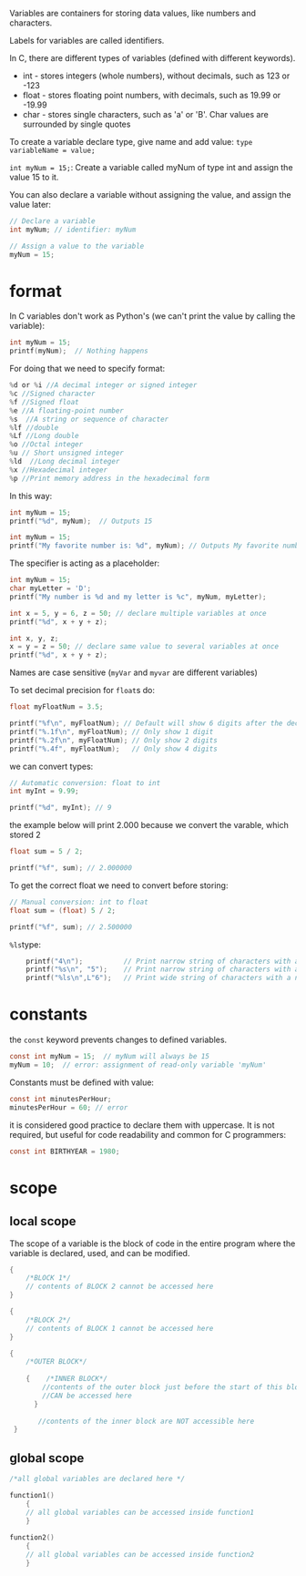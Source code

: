 Variables are containers for storing data values, like numbers and characters.

Labels for variables are called identifiers.

In C, there are different types of variables (defined with different keywords).

- int - stores integers (whole numbers), without decimals, such as 123 or -123
- float - stores floating point numbers, with decimals, such as 19.99 or -19.99
- char - stores single characters, such as 'a' or 'B'. Char values are surrounded by single quotes

To create a variable declare type, give name and add value: `type variableName = value;`

`int myNum = 15;`: Create a variable called myNum of type int and assign the value 15 to it.

You can also declare a variable without assigning the value, and assign the value later:

```C
// Declare a variable
int myNum; // identifier: myNum

// Assign a value to the variable
myNum = 15;
```

# format 

In C variables don't work as Python's (we can't print the value by calling the variable):

```C
int myNum = 15;
printf(myNum);  // Nothing happens
```

For doing that we need to specify format:

```c
%d or %i //A decimal integer or signed integer 
%c //Signed character 
%f //Signed float
%e //A floating-point number
%s  //A string or sequence of character 
%lf //double
%Lf //Long double 
%o //Octal integer 
%u // Short unsigned integer
%ld  //Long decimal integer
%x //Hexadecimal integer
%p //Print memory address in the hexadecimal form
```

In this way:

```c
int myNum = 15;
printf("%d", myNum);  // Outputs 15

int myNum = 15;
printf("My favorite number is: %d", myNum); // Outputs My favorite number is 15
```

The specifier is acting as a placeholder:

```c
int myNum = 15;
char myLetter = 'D';
printf("My number is %d and my letter is %c", myNum, myLetter);
```

```c
int x = 5, y = 6, z = 50; // declare multiple variables at once
printf("%d", x + y + z);

int x, y, z;
x = y = z = 50; // declare same value to several variables at once
printf("%d", x + y + z);
```

Names are case sensitive (`myVar` and `myvar` are different variables)

To set decimal precision for `float`s do:

```c
float myFloatNum = 3.5;

printf("%f\n", myFloatNum); // Default will show 6 digits after the decimal point
printf("%.1f\n", myFloatNum); // Only show 1 digit
printf("%.2f\n", myFloatNum); // Only show 2 digits
printf("%.4f", myFloatNum);   // Only show 4 digits
```

we can convert types:

```c
// Automatic conversion: float to int
int myInt = 9.99;

printf("%d", myInt); // 9
```

the example below will print 2.000 because we convert the varable, which stored 2

```c
float sum = 5 / 2;

printf("%f", sum); // 2.000000
```

To get the correct float we need to convert before storing:

```c
// Manual conversion: int to float
float sum = (float) 5 / 2;

printf("%f", sum); // 2.500000
```

`%ls`type:

```c
    printf("4\n");          // Print narrow string of characters with a narrow function
    printf("%s\n", "5");    // Print narrow string of characters with a narrow function
    printf("%ls\n",L"6");   // Print wide string of characters with a narrow function
```

# constants

the `const` keyword prevents changes to defined variables.

```c
const int myNum = 15;  // myNum will always be 15
myNum = 10;  // error: assignment of read-only variable 'myNum'
```

Constants must be defined with value:

```c
const int minutesPerHour;
minutesPerHour = 60; // error
```

it is considered good practice to declare them with uppercase. It is not required, but useful for code readability and common for C programmers:

```c
const int BIRTHYEAR = 1980;
```

# scope

## local scope

The scope of a variable is the block of code in the entire program where the variable is declared, used, and can be modified.

```c
{
	/*BLOCK 1*/
    // contents of BLOCK 2 cannot be accessed here
}

{
	/*BLOCK 2*/
    // contents of BLOCK 1 cannot be accessed here
}
```

```c
{
	/*OUTER BLOCK*/
    
	{    /*INNER BLOCK*/
        //contents of the outer block just before the start of this block
        //CAN be accessed here
      }
    
       //contents of the inner block are NOT accessible here
 }
```

## global scope

```c
/*all global variables are declared here */

function1()
	{
    // all global variables can be accessed inside function1
    }
    
function2()
	{
    // all global variables can be accessed inside function2
    }
```

